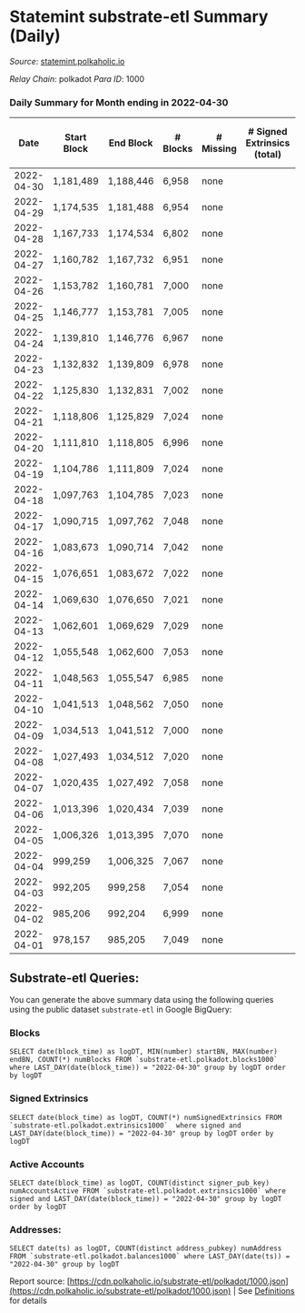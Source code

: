 # Statemint substrate-etl Summary (Daily)

_Source_: [statemint.polkaholic.io](https://statemint.polkaholic.io)

*Relay Chain*: polkadot
*Para ID*: 1000



### Daily Summary for Month ending in 2022-04-30


| Date | Start Block | End Block | # Blocks | # Missing | # Signed Extrinsics (total) | # Active Accounts | # Addresses with Balances | # Events | # Transfers | # XCM Transfers In | # XCM Transfers Out |
| ---- | ----------- | --------- | -------- | --------- | --------------------------- | ----------------- | ------------------------- | -------- | ----------- | ------------------ | ------------------- |
| 2022-04-30 | 1,181,489 | 1,188,446 | 6,958 | none  |  |  |  | 13,920 |   |   |   |
| 2022-04-29 | 1,174,535 | 1,181,488 | 6,954 | none  |  |  |  | 13,912 |   |   |   |
| 2022-04-28 | 1,167,733 | 1,174,534 | 6,802 | none  |  |  |  | 13,608 |   |   |   |
| 2022-04-27 | 1,160,782 | 1,167,732 | 6,951 | none  |  |  |  | 13,906 |   |   |   |
| 2022-04-26 | 1,153,782 | 1,160,781 | 7,000 | none  |  |  |  | 14,004 |   |   |   |
| 2022-04-25 | 1,146,777 | 1,153,781 | 7,005 | none  |  |  |  | 14,013 |   |   |   |
| 2022-04-24 | 1,139,810 | 1,146,776 | 6,967 | none  |  |  |  | 13,938 |   |   |   |
| 2022-04-23 | 1,132,832 | 1,139,809 | 6,978 | none  |  |  |  | 13,960 |   |   |   |
| 2022-04-22 | 1,125,830 | 1,132,831 | 7,002 | none  |  |  |  | 14,008 |   |   |   |
| 2022-04-21 | 1,118,806 | 1,125,829 | 7,024 | none  |  |  |  | 14,052 |   |   |   |
| 2022-04-20 | 1,111,810 | 1,118,805 | 6,996 | none  |  |  |  | 13,996 |   |   |   |
| 2022-04-19 | 1,104,786 | 1,111,809 | 7,024 | none  |  |  |  | 14,052 |   |   |   |
| 2022-04-18 | 1,097,763 | 1,104,785 | 7,023 | none  |  |  |  | 14,050 |   |   |   |
| 2022-04-17 | 1,090,715 | 1,097,762 | 7,048 | none  |  |  |  | 14,100 |   |   |   |
| 2022-04-16 | 1,083,673 | 1,090,714 | 7,042 | none  |  |  |  | 14,087 |   |   |   |
| 2022-04-15 | 1,076,651 | 1,083,672 | 7,022 | none  |  |  |  | 14,048 |   |   |   |
| 2022-04-14 | 1,069,630 | 1,076,650 | 7,021 | none  |  |  |  | 14,046 |   |   |   |
| 2022-04-13 | 1,062,601 | 1,069,629 | 7,029 | none  |  |  |  | 14,062 |   |   |   |
| 2022-04-12 | 1,055,548 | 1,062,600 | 7,053 | none  |  |  |  | 14,110 |   |   |   |
| 2022-04-11 | 1,048,563 | 1,055,547 | 6,985 | none  |  |  |  | 13,974 |   |   |   |
| 2022-04-10 | 1,041,513 | 1,048,562 | 7,050 | none  |  |  |  | 14,111 |   |   |   |
| 2022-04-09 | 1,034,513 | 1,041,512 | 7,000 | none  |  |  |  | 14,004 |   |   |   |
| 2022-04-08 | 1,027,493 | 1,034,512 | 7,020 | none  |  |  |  | 14,044 |   |   |   |
| 2022-04-07 | 1,020,435 | 1,027,492 | 7,058 | none  |  |  |  | 14,120 |   |   |   |
| 2022-04-06 | 1,013,396 | 1,020,434 | 7,039 | none  |  |  |  | 14,082 |   |   |   |
| 2022-04-05 | 1,006,326 | 1,013,395 | 7,070 | none  |  |  |  | 14,143 |   |   |   |
| 2022-04-04 | 999,259 | 1,006,325 | 7,067 | none  |  |  |  | 14,138 |   |   |   |
| 2022-04-03 | 992,205 | 999,258 | 7,054 | none  |  |  |  | 14,112 |   |   |   |
| 2022-04-02 | 985,206 | 992,204 | 6,999 | none  |  |  |  | 14,002 |   |   |   |
| 2022-04-01 | 978,157 | 985,205 | 7,049 | none  |  |  |  | 14,102 |   |   |   |

## Substrate-etl Queries:
You can generate the above summary data using the following queries using the public dataset `substrate-etl` in Google BigQuery:


### Blocks
```
SELECT date(block_time) as logDT, MIN(number) startBN, MAX(number) endBN, COUNT(*) numBlocks FROM `substrate-etl.polkadot.blocks1000`  where LAST_DAY(date(block_time)) = "2022-04-30" group by logDT order by logDT
```


### Signed Extrinsics
```
SELECT date(block_time) as logDT, COUNT(*) numSignedExtrinsics FROM `substrate-etl.polkadot.extrinsics1000`  where signed and LAST_DAY(date(block_time)) = "2022-04-30" group by logDT order by logDT
```


### Active Accounts
```
SELECT date(block_time) as logDT, COUNT(distinct signer_pub_key) numAccountsActive FROM `substrate-etl.polkadot.extrinsics1000` where signed and LAST_DAY(date(block_time)) = "2022-04-30" group by logDT order by logDT
```


### Addresses:
```
SELECT date(ts) as logDT, COUNT(distinct address_pubkey) numAddress FROM `substrate-etl.polkadot.balances1000` where LAST_DAY(date(ts)) = "2022-04-30" group by logDT
```



Report source: [https://cdn.polkaholic.io/substrate-etl/polkadot/1000.json](https://cdn.polkaholic.io/substrate-etl/polkadot/1000.json) | See [Definitions](/DEFINITIONS.md) for details
